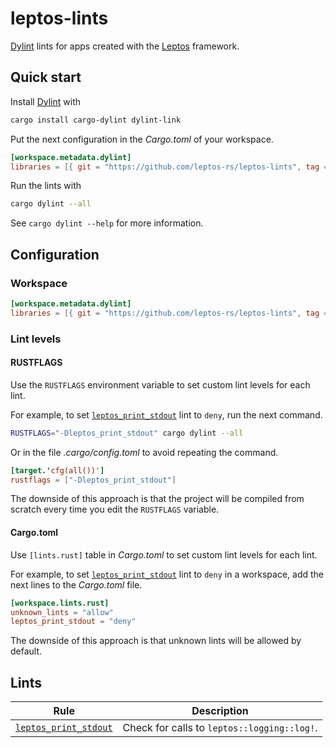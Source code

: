 # leptos-lints

[Dylint] lints for apps created with the [Leptos] framework.

## Quick start

Install [Dylint] with

```sh
cargo install cargo-dylint dylint-link
```

Put the next configuration in the _Cargo.toml_ of your workspace.

```toml
[workspace.metadata.dylint]
libraries = [{ git = "https://github.com/leptos-rs/leptos-lints", tag = "v0.1.0" }]
```

Run the lints with

```sh
cargo dylint --all
```

See `cargo dylint --help` for more information.

## Configuration

### Workspace

```toml
[workspace.metadata.dylint]
libraries = [{ git = "https://github.com/leptos-rs/leptos-lints", tag = "v0.1.0" }]
```

### Lint levels

#### RUSTFLAGS

Use the `RUSTFLAGS` environment variable to set custom lint levels for each lint.

For example, to set [`leptos_print_stdout`] lint to `deny`, run the next command.

```sh
RUSTFLAGS="-Dleptos_print_stdout" cargo dylint --all
```

Or in the file _.cargo/config.toml_ to avoid repeating the command.

```toml
[target.'cfg(all())']
rustflags = ["-Dleptos_print_stdout"]
```

The downside of this approach is that the project will be compiled from scratch
every time you edit the `RUSTFLAGS` variable.

#### Cargo.toml

Use `[lints.rust]` table in _Cargo.toml_ to set custom lint levels for each lint.

For example, to set [`leptos_print_stdout`] lint to `deny` in a workspace,
add the next lines to the _Cargo.toml_ file.

```toml
[workspace.lints.rust]
unknown_lints = "allow"
leptos_print_stdout = "deny"
```

The downside of this approach is that unknown lints will be allowed by default.

## Lints

| Rule                    | Description                                 |
| ----------------------- | ------------------------------------------- |
| [`leptos_print_stdout`] | Check for calls to `leptos::logging::log!`. |

[`leptos_print_stdout`]: https://github.com/leptos-rs/leptos-lints/tree/main/lints/leptos_print_stdout#readme

[Dylint]: https://github.com/trailofbits/dylint
[Leptos]: https://leptos.dev
